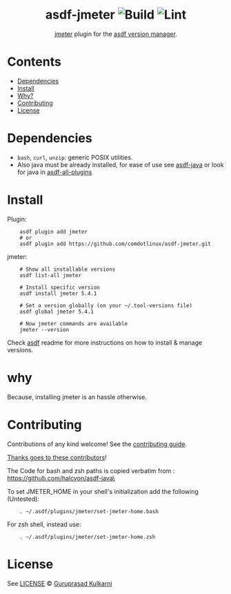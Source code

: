 <div align="center">

# asdf-jmeter ![Build](https://github.com/comdotlinux/asdf-jmeter/workflows/Build/badge.svg) ![Lint](https://github.com/comdotlinux/asdf-jmeter/workflows/Lint/badge.svg)

[jmeter](https://jmeter.apache.org/usermanual/index.html) plugin for the [asdf version manager](https://asdf-vm.com).

</div>

# Contents

- [Dependencies](#dependencies)
- [Install](#install)
- [Why?](#why)
- [Contributing](#contributing)
- [License](#license)

# Dependencies

- `bash`, `curl`, `unzip`: generic POSIX utilities.
- Also java must be already installed, for ease of use see [asdf-java](https://github.com/halcyon/asdf-java) or look for java in [asdf-all-plugins](https://asdf-vm.com/#/plugins-all)

# Install

Plugin:

        asdf plugin add jmeter
        # or
        asdf plugin add https://github.com/comdotlinux/asdf-jmeter.git

jmeter:

        # Show all installable versions
        asdf list-all jmeter

        # Install specific version
        asdf install jmeter 5.4.1

        # Set a version globally (on your ~/.tool-versions file)
        asdf global jmeter 5.4.1

        # Now jmeter commands are available
        jmeter --version

Check [asdf](https://github.com/asdf-vm/asdf) readme for more instructions on how to
install & manage versions.

# why
Because, installing jmeter is an hassle otherwise.

# Contributing

Contributions of any kind welcome! See the [contributing guide](contributing.md).

[Thanks goes to these contributors](https://github.com/comdotlinux/asdf-jmeter/graphs/contributors)!

The Code for bash and zsh paths is copied verbatim from : https://github.com/halcyon/asdf-java\

To set JMETER_HOME in your shell's initialization add the following (Untested):

        . ~/.asdf/plugins/jmeter/set-jmeter-home.bash

For zsh shell, instead use:

        . ~/.asdf/plugins/jmeter/set-jmeter-home.zsh

# License

See [LICENSE](LICENSE) © [Guruprasad Kulkarni](https://github.com/comdotlinux/)
